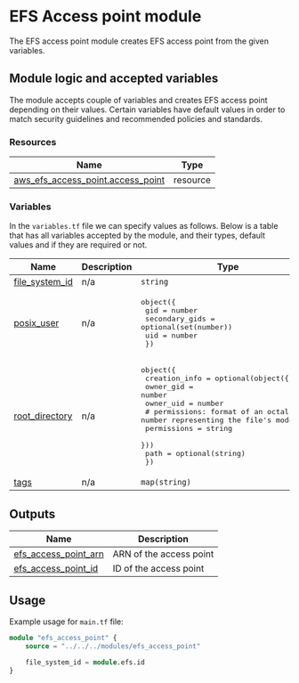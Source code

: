 # EFS Access point module

The EFS access point module creates EFS access point from the given variables.

## Module logic and accepted variables

The module accepts couple of variables and creates EFS access point depending on their values. Certain variables have default values in order to match security guidelines and recommended policies and standards.

### Resources

| Name | Type |
|------|------|
| [aws_efs_access_point.access_point](https://registry.terraform.io/providers/hashicorp/aws/latest/docs/resources/efs_access_point) | resource |

### Variables

In the `variables.tf` file we can specify values as follows. Below is a table that has all variables accepted by the module, and their types, default values and if they are required or not.

| Name | Description | Type | Default | Required |
|------|-------------|------|---------|:--------:|
| <a name="input_file_system_id"></a> [file\_system\_id](#input\_file\_system\_id) | n/a | `string` | n/a |   yes    |
| <a name="input_posix_user"></a> [posix\_user](#input\_posix\_user) | n/a | <pre>object({<br>    gid            = number<br>    secondary_gids = optional(set(number))<br>    uid            = number<br>  })</pre> | `null` |    no    |
| <a name="input_root_directory"></a> [root\_directory](#input\_root\_directory) | n/a | <pre>object({<br>    creation_info = optional(object({<br>      owner_gid = number<br>      owner_uid = number<br>      # permissions: format of an octal number representing the file's mode bits<br>      permissions = string<br>    }))<br>    path = optional(string)<br>  })</pre> | `null` |    no    |
| <a name="input_tags"></a> [tags](#input\_tags) | n/a | `map(string)` | `null` |   yes    |

## Outputs

| Name | Description |
|------|-------------|
| <a name="output_efs_access_point_arn"></a> [efs\_access\_point\_arn](#output\_efs\_access\_point\_arn) | ARN of the access point |
| <a name="output_efs_access_point_id"></a> [efs\_access\_point\_id](#output\_efs\_access\_point\_id) | ID of the access point |

## Usage

Example usage for `main.tf` file:

```terraform
module "efs_access_point" {
    source = "../../../modules/efs_access_point"

    file_system_id = module.efs.id
}
```
